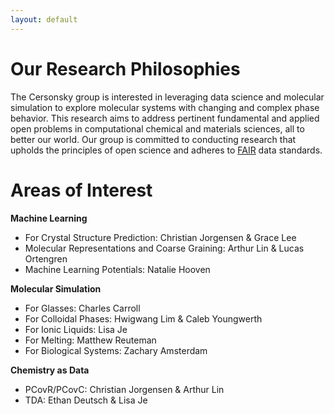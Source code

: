 ```yaml
---
layout: default
---
```

# Our Research Philosophies
The Cersonsky group is interested in leveraging data science and molecular simulation to explore molecular systems with changing and complex phase behavior. This research aims to address pertinent fundamental and applied open problems in computational chemical and materials sciences, all to better our world. Our group is committed to conducting research that upholds the principles of open science and adheres to [FAIR](https://www.go-fair.org/fair-principles/) data standards.

# Areas of Interest
<strong>Machine Learning</strong>
<ul>
    <li>For Crystal Structure Prediction: Christian Jorgensen & Grace Lee</li>
    <li>Molecular Representations and Coarse Graining: Arthur Lin & Lucas Ortengren</li>
    <li>Machine Learning Potentials: Natalie Hooven</li>
</ul>

<strong>Molecular Simulation</strong>
<ul>
    <li>For Glasses: Charles Carroll</li>
    <li>For Colloidal Phases: Hwigwang Lim & Caleb Youngwerth</li>
    <li>For Ionic Liquids: Lisa Je</li>
    <li>For Melting: Matthew Reuteman</li>
    <li>For Biological Systems: Zachary Amsterdam</li>
</ul>

<strong>Chemistry as Data</strong>
<ul>
    <li>PCovR/PCovC: Christian Jorgensen & Arthur Lin</li>
    <li>TDA: Ethan Deutsch & Lisa Je</li>
</ul>
